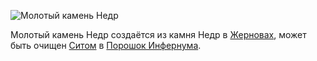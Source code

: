 ![Молотый камень Недр](item:betterwithmods:material@15)

Молотый камень Недр создаётся из камня Недр в [Жерновах](../blocks/millstone.md), может быть очищен [Ситом](../blocks/hopper.md) в [Порошок Инфернума](hellfire_dust.md).

